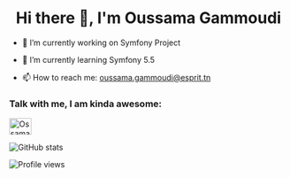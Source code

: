 
<h1 align="center">Hi there 👋, I'm Oussama Gammoudi</h1>

- 🔭 I’m currently working on Symfony Project

- 🌱 I’m currently learning Symfony 5.5

- 📫 How to reach me: 
      oussama.gammoudi@esprit.tn 


### Talk with me, I am kinda awesome:

<a href="https://www.facebook.com/ossama.wardii/" target="blank"><img align="center" src="https://raw.githubusercontent.com/rahuldkjain/github-profile-readme-generator/master/src/images/icons/Social/facebook.svg" alt="Ossama" height="30" width="40" /></a>

![GitHub stats](https://github-readme-stats.vercel.app/api?username=Ossama-G&show_icons=true)  

![Profile views](https://gpvc.arturio.dev/Ossama-G)  
<!---
Ossama-G/Ossama-G is a ✨ special ✨ repository because its `README.md` (this file) appears on your GitHub profile.
You can click the Preview link to take a look at your changes.
--->
